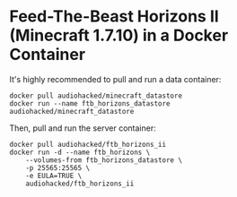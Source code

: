# Feed-The-Beast Horizons II (Minecraft 1.7.10) in a Docker Container
It's highly recommended to pull and run a data container:
```
docker pull audiohacked/minecraft_datastore
docker run --name ftb_horizons_datastore audiohacked/minecraft_datastore
```

Then, pull and run the server container:
```
docker pull audiohacked/ftb_horizons_ii
docker run -d --name ftb_horizons \
    --volumes-from ftb_horizons_datastore \
    -p 25565:25565 \
    -e EULA=TRUE \
    audiohacked/ftb_horizons_ii
```
